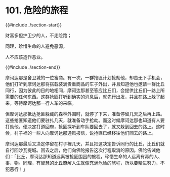 # 101. 危险的旅程
{{#include ./section-start}}

财富多但护卫少的人，不走险路；

同理，珍惜生命的人避免恶源，

人不应该造作恶业。

{{#include ./section-end}}

摩诃达那是舍卫城的一位富商。有一次，一群抢匪计划抢劫他，却苦无下手机会，他们打听到摩诃达那将搭载装满贵重商品的车子外出，并且知道他也邀请一群比丘同行，因为彼此的目的地相同，摩诃达那甚至答应比丘们，会提供比丘们一路上所需要的任何东西。这群抢匪打听到确实的消息后，就先行出发，并且在路上躲了起来，等待摩诃达那一行人车的来临。

但摩诃达那抵达抢匪躲藏的森林外围时，就停了下来，准备停留几天之后再上路。这些抢匪知道他们要驻扎几天，就准备动手抢劫。而这时候摩诃达那也知道有人要打劫他，便决定打道回府，抢匪探听到车队要回去了，就又躲到回去的路上。这时候，村子裡的一些人向摩诃达那通风报信，说抢匪已经移往他们回去的路上。

摩诃达那最后又决定停留在村子裡几天，并且把这决定告诉同行的比丘，比丘们就自行回沙瓦提城。回去之后，他们向佛陀报告这次行程取消的原因。佛陀告诫他们：「比丘，摩诃达那知道远离被抢匪围困的旅程，珍惜生命的人远离有毒的人、事、物。同理，有智慧的比丘瞭解人生就像充满危险的旅程，所以要精进努力，不犯恶行！」

